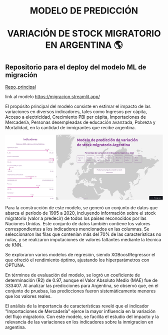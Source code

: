 <div align="center">

# MODELO DE PREDICCIÓN 
# VARIACIÓN DE STOCK MIGRATORIO EN ARGENTINA 🌎
</div>

## Repositorio para el deploy del modelo ML de migración 

[Repo_principal](https://github.com/DATASCIENTISTSHENRY/PF_DataScience_Migraciones)

link al modelo https://migracion.streamlit.app/

El propósito principal del modelo consiste en estimar el impacto de las variaciones en diversos indicadores, tales como Ingresos per cápita, Acceso a electricidad, Crecimiento PBI per cápita, Importaciones de Mercadería, Personas desempleadas de educación avanzada, Pobreza y Mortalidad, en la cantidad de inmigrantes que recibe argentina.

![Modelo](./assets/ModeloML_1.JPG)

Para la construcción de este modelo, se generó un conjunto de datos que abarca el período de 1995 a 2020, incluyendo información sobre el stock migratorio (valor a predecir) de todos los países reconocidos por las Naciones Unidas. Este conjunto de datos también contiene los valores correspondientes a los indicadores mencionados en las columnas. Se seleccionaron las filas que contenían más del 70% de las características no nulas, y se realizaron imputaciones de valores faltantes mediante la técnica de KNN.

Se exploraron varios modelos de regresión, siendo XGBoostRegressor el que ofreció el rendimiento óptimo, ajustando los hiperparámetros con OPTUNA.

En términos de evaluación del modelo, se logró un coeficiente de determinación (R2) de 0.97, aunque el Valor Absoluto Medio (MAE) fue de 333407. Al analizar las predicciones para Argentina, se observó que, en el conjunto de pruebas, las predicciones fueron sistemáticamente menores que los valores reales.

El análisis de la importancia de características reveló que el indicador "Importaciones de Mercadería" ejerce la mayor influencia en la variación del flujo migratorio. Con este modelo, se facilita el estudio del impacto y la relevancia de las variaciones en los indicadores sobre la inmigracion en  argentina.
